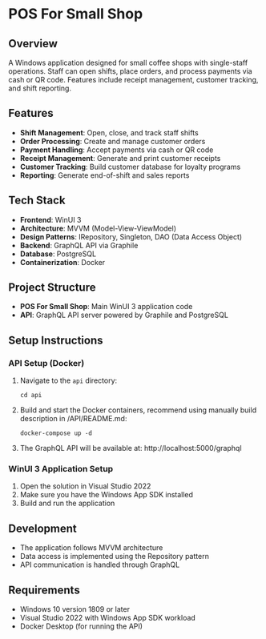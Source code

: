 # POS For Small Shop

## Overview
A Windows application designed for small coffee shops with single-staff operations. Staff can open shifts, place orders, and process payments via cash or QR code. Features include receipt management, customer tracking, and shift reporting.

## Features
- **Shift Management**: Open, close, and track staff shifts
- **Order Processing**: Create and manage customer orders
- **Payment Handling**: Accept payments via cash or QR code
- **Receipt Management**: Generate and print customer receipts
- **Customer Tracking**: Build customer database for loyalty programs
- **Reporting**: Generate end-of-shift and sales reports

## Tech Stack
- **Frontend**: WinUI 3
- **Architecture**: MVVM (Model-View-ViewModel)
- **Design Patterns**: IRepository, Singleton, DAO (Data Access Object)
- **Backend**: GraphQL API via Graphile
- **Database**: PostgreSQL
- **Containerization**: Docker

## Project Structure
- **POS For Small Shop**: Main WinUI 3 application code
- **API**: GraphQL API server powered by Graphile and PostgreSQL

## Setup Instructions

### API Setup (Docker)
1. Navigate to the `api` directory:
   ```
   cd api
   ```

2. Build and start the Docker containers, recommend using manually build description in /API/README.md:
   ```
   docker-compose up -d
   ```

3. The GraphQL API will be available at: http://localhost:5000/graphql

### WinUI 3 Application Setup
1. Open the solution in Visual Studio 2022
2. Make sure you have the Windows App SDK installed
3. Build and run the application

## Development
- The application follows MVVM architecture
- Data access is implemented using the Repository pattern
- API communication is handled through GraphQL

## Requirements
- Windows 10 version 1809 or later
- Visual Studio 2022 with Windows App SDK workload
- Docker Desktop (for running the API)

